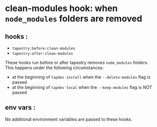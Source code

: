 # clean-modules hook: when `node_modules` folders are removed

## hooks :
* `tapestry:before:clean-modules`
* `tapestry:after:clean-modules`

These hooks run before or after tapestry removes `node_modules` folders. This happens under the following circumstances:

* at the beginning of `tapdev install` when the `--delete-modules` flag is passed
* at the beginning of `tapdev local` when the `--keep-modules` flag is *NOT* passed

## env vars :

No additional environment variables are passed to these hooks.
